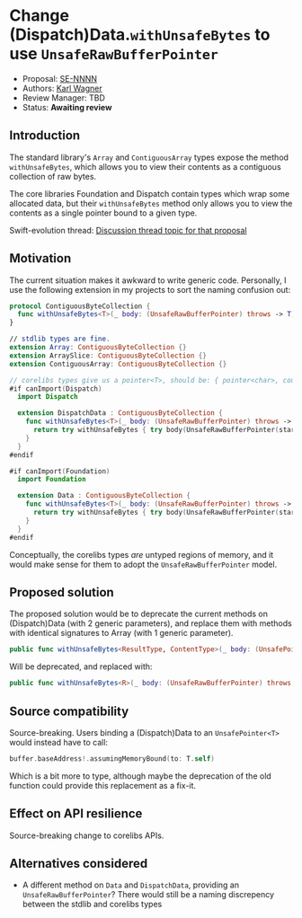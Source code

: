 # Change (Dispatch)Data.`withUnsafeBytes` to use `UnsafeRawBufferPointer`

* Proposal: [SE-NNNN](NNNN-filename.md)
* Authors: [Karl Wagner](https://github.com/karwa)
* Review Manager: TBD
* Status: **Awaiting review**

## Introduction

The standard library's `Array` and `ContiguousArray` types expose the method `withUnsafeBytes`, which allows you to view their contents as a contiguous collection of raw bytes.

The core libraries Foundation and Dispatch contain types which wrap some allocated data, but their `withUnsafeBytes` method only allows you to view the contents as a single pointer bound to a given type.

Swift-evolution thread: [Discussion thread topic for that proposal](https://lists.swift.org/pipermail/swift-evolution/Week-of-Mon-20161226/029783.html)

## Motivation

The current situation makes it awkward to write generic code. Personally, I use the following extension in my projects to sort the naming confusion out:

```swift
protocol ContiguousByteCollection {
  func withUnsafeBytes<T>(_ body: (UnsafeRawBufferPointer) throws -> T) rethrows -> T
}

// stdlib types are fine.
extension Array: ContiguousByteCollection {}
extension ArraySlice: ContiguousByteCollection {}
extension ContiguousArray: ContiguousByteCollection {}

// corelibs types give us a pointer<T>, should be: { pointer<char>, count }
#if canImport(Dispatch)
  import Dispatch

  extension DispatchData : ContiguousByteCollection {
    func withUnsafeBytes<T>(_ body: (UnsafeRawBufferPointer) throws -> T) rethrows -> T {
      return try withUnsafeBytes { try body(UnsafeRawBufferPointer(start: $0, count: count)) }
    }
  }
#endif

#if canImport(Foundation)
  import Foundation

  extension Data : ContiguousByteCollection {
    func withUnsafeBytes<T>(_ body: (UnsafeRawBufferPointer) throws -> T) rethrows -> T {
      return try withUnsafeBytes { try body(UnsafeRawBufferPointer(start: $0, count: count)) }
    }
  }
#endif
```

Conceptually, the corelibs types _are_ untyped regions of memory, and it would make sense for them to adopt the `UnsafeRawBufferPointer` model.

## Proposed solution

The proposed solution would be to deprecate the current methods on (Dispatch)Data (with 2 generic parameters), and replace them with methods with identical signatures to Array (with 1 generic parameter).

```swift
public func withUnsafeBytes<ResultType, ContentType>(_ body: (UnsafePointer<ContentType>) throws -> ResultType) rethrows -> ResultType
```
Will be deprecated, and replaced with:
```swift
public func withUnsafeBytes<R>(_ body: (UnsafeRawBufferPointer) throws -> R) rethrows -> R
```

## Source compatibility

Source-breaking. Users binding a (Dispatch)Data to an `UnsafePointer<T>` would instead have to call:
```swift
buffer.baseAddress!.assumingMemoryBound(to: T.self)
```
Which is a bit more to type, although maybe the deprecation of the old function could provide this replacement as a fix-it.


## Effect on API resilience

Source-breaking change to corelibs APIs.

## Alternatives considered

- A different method on `Data` and `DispatchData`, providing an `UnsafeRawBufferPointer`? There would still be a naming discrepency between the stdlib and corelibs types
